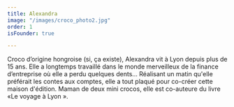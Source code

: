 ```yaml
---
title: Alexandra
image: "/images/croco_photo2.jpg"
order: 1
isFounder: true

---
```

Croco d’origine hongroise (si, ça existe), Alexandra vit à Lyon depuis plus de 15 ans. Elle a longtemps travaillé dans le monde merveilleux de la finance d’entreprise où elle a perdu quelques dents… Réalisant un matin qu'elle préférait les contes aux comptes, elle a tout plaqué pour co-créer cette maison d'édition. Maman de deux mini crocos, elle est co-auteure du livre «Le voyage à Lyon ».
